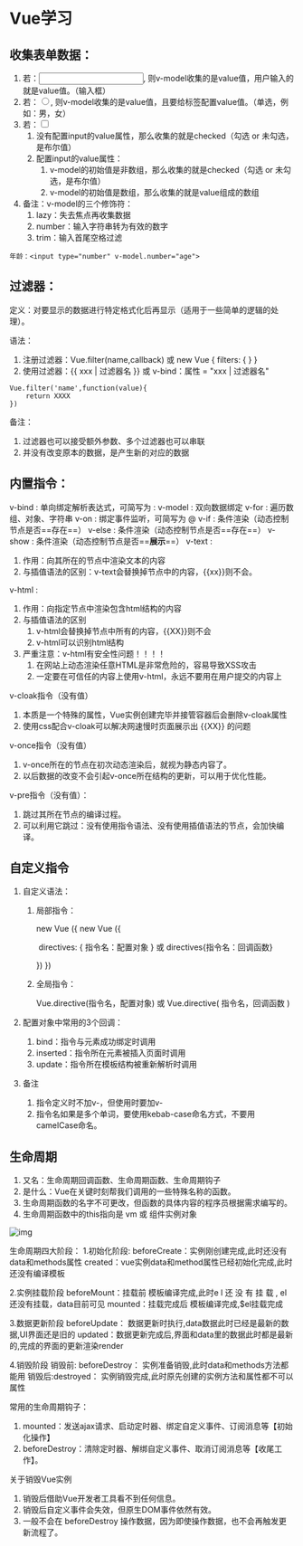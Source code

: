 # Vue学习

## 收集表单数据：

1. 若：<input type="text" />, 则v-model收集的是value值，用户输入的就是value值。（输入框）
2. 若：<input type="radio" />, 则v-model收集的是value值，且要给标签配置value值。（单选，例如：男，女）
3. 若：<input type="checkbox" />
   1. 没有配置input的value属性，那么收集的就是checked（勾选 or 未勾选， 是布尔值）
   2. 配置input的value属性：
      1. v-model的初始值是非数组，那么收集的就是checked（勾选 or 未勾选，是布尔值）
      2. v-model的初始值是数组，那么收集的就是value组成的数组
4. 备注：v-model的三个修饰符：
   1. lazy：失去焦点再收集数据
   2. number：输入字符串转为有效的数字
   3. trim：输入首尾空格过滤

```vue
年龄：<input type="number" v-model.number="age">
```

## 过滤器：

定义：对要显示的数据进行特定格式化后再显示（适用于一些简单的逻辑的处理）。

语法：

1. 注册过滤器：Vue.filter(name,callback) 或 new Vue { filters: { } }
2. 使用过滤器：{{ xxx | 过滤器名 }}  或  v-bind：属性 = "xxx | 过滤器名"

```vue
Vue.filter('name',function(value){
	return XXXX
})
```

备注：

1. 过滤器也可以接受额外参数、多个过滤器也可以串联
2. 并没有改变原本的数据，是产生新的对应的数据

## 内置指令：

v-bind		: 单向绑定解析表达式，可简写为 	:
v-model	 : 双向数据绑定
v-for		   : 遍历数组、对象、字符串
v-on		   : 绑定事件监听，可简写为	@
v-if			 : 条件渲染（动态控制节点是否==存在==）
v-else		: 条件渲染（动态控制节点是否==存在==）
v-show	  : 条件渲染（动态控制节点是否==**展示**==）
v-text		 :  

1. 作用：向其所在的节点中渲染文本的内容
2. 与插值语法的区别：v-text会替换掉节点中的内容，{{xx}}则不会。

v-html		:

1. 作用：向指定节点中渲染包含html结构的内容
2. 与插值语法的区别
   1. v-html会替换掉节点中所有的内容，{{XX}}则不会
   2. v-html可以识别html结构
3. 严重注意：v-html有安全性问题！！！！
   1. 在网站上动态渲染任意HTML是非常危险的，容易导致XSS攻击
   2. 一定要在可信任的内容上使用v-html，永远不要用在用户提交的内容上

v-cloak指令（没有值）

1. 本质是一个特殊的属性，Vue实例创建完毕并接管容器后会删除v-cloak属性
2. 使用css配合v-cloak可以解决网速慢时页面展示出 {{XX}} 的问题

v-once指令（没有值）

1. v-once所在的节点在初次动态渲染后，就视为静态内容了。
2. 以后数据的改变不会引起v-once所在结构的更新，可以用于优化性能。

v-pre指令（没有值）：

1. 跳过其所在节点的编译过程。
2. 可以利用它跳过：没有使用指令语法、没有使用插值语法的节点，会加快编译。

## 自定义指令

1. 自定义语法：

   1. 局部指令：																				

      new Vue ({																				new Vue ({

      ​	directives: { 指令名：配置对象 }				或								directives{指令名：回调函数}

      })																								})

   2. 全局指令：

      Vue.directive(指令名，配置对象)  或	Vue.directive( 指令名，回调函数 )

2. 配置对象中常用的3个回调：

   1. bind：指令与元素成功绑定时调用
   2. inserted：指令所在元素被插入页面时调用
   3. update：指令所在模板结构被重新解析时调用

3. 备注

   1. 指令定义时不加v-，但使用时要加v-
   2. 指令名如果是多个单词，要使用kebab-case命名方式，不要用camelCase命名。

## 生命周期

1. 又名：生命周期回调函数、生命周期函数、生命周期钩子
2. 是什么：Vue在关键时刻帮我们调用的一些特殊名称的函数。
3. 生命周期函数的名字不可更改，但函数的具体内容的程序员根据需求编写的。
4. 生命周期函数中的this指向是 vm 或 组件实例对象

![img](https://img-blog.csdnimg.cn/915b9f85e4264142a3e1935135c10204.png)

生命周期四大阶段：
1.初始化阶段:
beforeCreate：实例刚创建完成,此时还没有data和methods属性
created：vue实例data和method属性已经初始化完成,此时还没有编译模板

2.实例挂载阶段
beforeMount：挂载前 模板编译完成,此时e l 还 没 有 挂 载 , el还没有挂载，data目前可见
mounted：挂载完成后 模板编译完成,$el挂载完成

3.数据更新阶段
beforeUpdate： 数据更新时执行,data数据此时已经是最新的数据,UI界面还是旧的
updated：数据更新完成后,界面和data里的数据此时都是最新的,完成的界面的更新渲染render

4.销毁阶段
销毁前: beforeDestroy： 实例准备销毁,此时data和methods方法都能用
销毁后:destroyed： 实例销毁完成,此时原先创建的实例方法和属性都不可以属性

常用的生命周期钩子：

1. mounted：发送ajax请求、启动定时器、绑定自定义事件、订阅消息等【初始化操作】
2. beforeDestroy：清除定时器、解绑自定义事件、取消订阅消息等【收尾工作】。

关于销毁Vue实例

1. 销毁后借助Vue开发者工具看不到任何信息。
2. 销毁后自定义事件会失效，但原生DOM事件依然有效。
3. 一般不会在 beforeDestroy 操作数据，因为即使操作数据，也不会再触发更新流程了。































